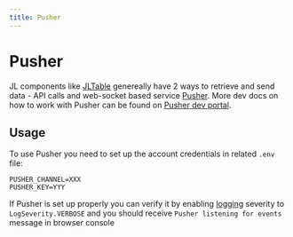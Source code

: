 ```yaml
---
title: Pusher
---
```


# Pusher

JL components like [JLTable](/frontend/core/components/common/table) genereally have 2 ways to retrieve and send data - API calls and web-socket based service [Pusher](https://pusher.com/).
More dev docs on how to work with Pusher can be found on [Pusher dev portal](https://pusher.com/docs/channels/using_channels/client-api-overview/?ref=docs-index).

## Usage

To use Pusher you need to set up the account credentials in related `.env` file:

```
PUSHER_CHANNEL=XXX
PUSHER_KEY=YYY
```

If Pusher is set up properly you can verify it by enabling [logging](/common/utils/utils.md#logger) severity to `LogSeverity.VERBOSE` and you should receive `Pusher listening for events` message in browser console
